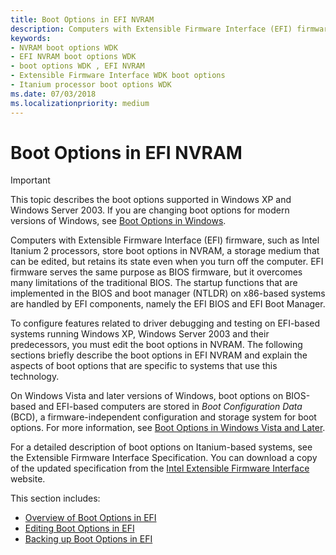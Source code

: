 ```yaml
---
title: Boot Options in EFI NVRAM
description: Computers with Extensible Firmware Interface (EFI) firmware store boot options in NVRAM, but retains its state even when you turn off the computer.
keywords:
- NVRAM boot options WDK
- EFI NVRAM boot options WDK
- boot options WDK , EFI NVRAM
- Extensible Firmware Interface WDK boot options
- Itanium processor boot options WDK
ms.date: 07/03/2018
ms.localizationpriority: medium
---
```


# Boot Options in EFI NVRAM


> [!IMPORTANT] 
> This topic describes the boot options supported in Windows XP and Windows Server 2003. If you are changing boot options for modern versions of Windows, see [Boot Options in Windows](boot-options-in-windows.md).

Computers with Extensible Firmware Interface (EFI) firmware, such as Intel Itanium 2 processors, store boot options in NVRAM, a storage medium that can be edited, but retains its state even when you turn off the computer. EFI firmware serves the same purpose as BIOS firmware, but it overcomes many limitations of the traditional BIOS. The startup functions that are implemented in the BIOS and boot manager (NTLDR) on x86-based systems are handled by EFI components, namely the EFI BIOS and EFI Boot Manager.

To configure features related to driver debugging and testing on EFI-based systems running Windows XP, Windows Server 2003 and their predecessors, you must edit the boot options in NVRAM. The following sections briefly describe the boot options in EFI NVRAM and explain the aspects of boot options that are specific to systems that use this technology.

On Windows Vista and later versions of Windows, boot options on BIOS-based and EFI-based computers are stored in *Boot Configuration Data* (BCD), a firmware-independent configuration and storage system for boot options. For more information, see [Boot Options in Windows Vista and Later](./boot-options-in-windows.md).

For a detailed description of boot options on Itanium-based systems, see the Extensible Firmware Interface Specification. You can download a copy of the updated specification from the [Intel Extensible Firmware Interface](https://www.intel.com/content/www/us/en/architecture-and-technology/unified-extensible-firmware-interface/efi-homepage-general-technology.html) website.

This section includes:

- [Overview of Boot Options in EFI](overview-of-boot-options-in-efi.md)
- [Editing Boot Options in EFI](editing-boot-options-in-efi.md)
- [Backing up Boot Options in EFI](backing-up-boot-options-in-efi.md)

